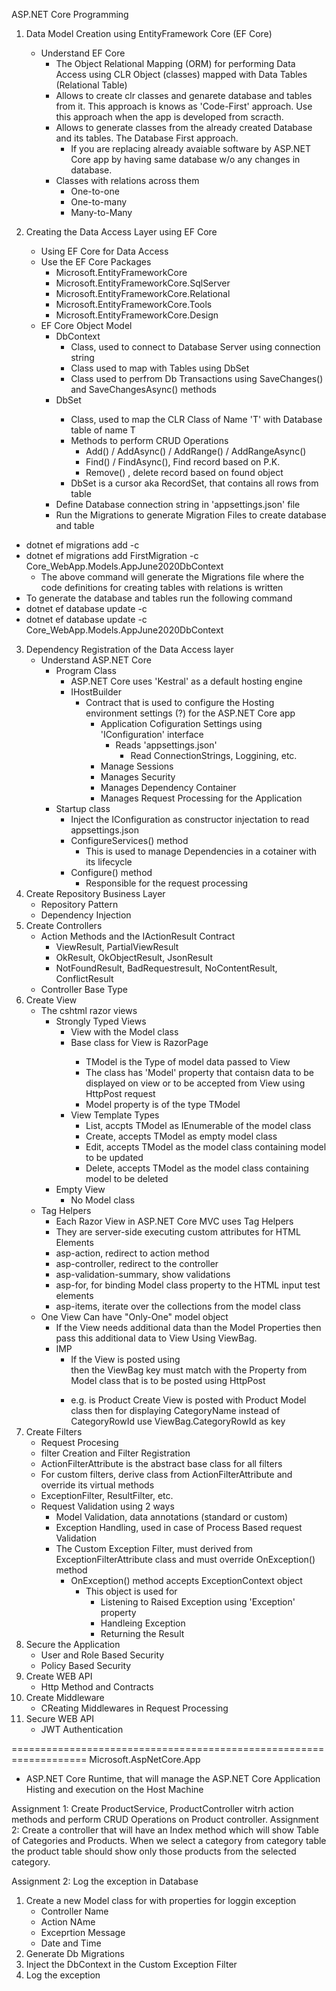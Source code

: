 ﻿ASP.NET Core Programming
1. Data Model Creation using EntityFramework Core (EF Core)
	- Understand EF Core
		- The Object Relational Mapping (ORM) for performing
		  Data Access using CLR Object (classes) mapped with
		  Data Tables (Relational Table)
		- Allows to create clr classes and genarete database
		and tables from it. This approach is knows as 'Code-First'
		approach. Use this approach when the app is developed 
		from scracth.
		- Allows to generate classes from the already created 
		Database and its tables. The Database First approach. 
			- If you are replacing already avaiable software by 
			ASP.NET Core app by having same database w/o any changes 
			in database.
		- Classes with relations across them
			- One-to-one
			- One-to-many
			- Many-to-Many

2. Creating the Data Access Layer using EF Core
	- Using EF Core for Data Access 
	- Use the EF Core Packages
		- Microsoft.EntityFrameworkCore
		- Microsoft.EntityFrameworkCore.SqlServer
		- Microsoft.EntityFrameworkCore.Relational
		- Microsoft.EntityFrameworkCore.Tools
		- Microsoft.EntityFrameworkCore.Design
	- EF Core Object Model
		- DbContext
			- Class, used to connect to Database Server using 
				connection string
			- Class used to map with Tables using DbSet<T>
			- Class used to perfrom Db Transactions using
				SaveChanges() and SaveChangesAsync() methods
		- DbSet<T>
			- Class, used to map the CLR Class of Name 'T'
				with Database table of name T
			-  Methods to perform CRUD Operations
				- Add() / AddAsync() / AddRange() / AddRangeAsync()
				- Find() / FindAsync(), Find record based on P.K.
				- Remove() , delete record based on found object
			- DbSet is a cursor aka RecordSet, that contains all
				rows from table
		- Define Database connection string in 'appsettings.json' file
		- Run the Migrations to generate Migration Files to create database and table
- dotnet ef migrations add <NAME-OF-MIGRATION> -c <DbContext Class Path using namespace>
- dotnet ef migrations add FirstMigration -c Core_WebApp.Models.AppJune2020DbContext
	- The above command will generate the Migrations file where the code definitions
		for creating tables with relations is written
- To generate the database and tables run the following command
- dotnet ef database update -c <DbContext Class Path using namespace>
- dotnet ef database update -c Core_WebApp.Models.AppJune2020DbContext

3. Dependency Registration of the Data Access layer
	- Understand ASP.NET Core 
		- Program Class
			- ASP.NET Core uses 'Kestral' as a default hosting 
				engine	
			- IHostBuilder
				- Contract that is used to configure the Hosting
					environment settings (?) for the ASP.NET Core app
					- Application Cofiguration Settings using 'IConfiguration' interface
						- Reads 'appsettings.json'
							- Read ConnectionStrings, Loggining, etc.
					- Manage Sessions
					- Manages Security
					- Manages Dependency Container
					- Manages Request Processing for the Application
		- Startup class
			- Inject the IConfiguration as constructor injectation 
				to read appsettings.json
			- ConfigureServices() method
				- This is used to manage Dependencies in a cotainer with its lifecycle
			- Configure() method
				- Responsible for the request processing
4. Create Repository Business Layer
	- Repository Pattern
	- Dependency Injection
5. Create Controllers
	- Action Methods and the IActionResult Contract
		- ViewResult, PartialViewResult
		- OkResult, OkObjectResult, JsonResult
		- NotFoundResult, BadRequestresult, NoContentResult, ConflictResult
	- Controller Base Type
6. Create View
	- The cshtml razor views
		- Strongly Typed Views
			- View with the Model class
			- Base class for View is RazorPage<TModel>
				- TModel is the Type of model data passed to View
				- The class has 'Model' property that contaisn data to be 
				displayed on view or to be accepted from View using HttpPost request
				- Model property is of the type TModel
			- View Template Types
				- List, accpts TModel as IEnumerable of the model class
				- Create, accepts TModel as empty model class
				- Edit, accepts TModel as the model class containing model to be updated
				- Delete, accepts TModel as the model class containing model to be deleted
		- Empty View
			- No Model class
	- Tag Helpers
		- Each Razor View in ASP.NET Core MVC uses Tag Helpers
		- They are server-side executing custom attributes for HTML Elements
		- asp-action, redirect to action method
		- asp-controller, redirect to the controller
		- asp-validation-summary, show validations
		- asp-for, for binding Model class property to the HTML input test elements
		- asp-items, iterate over the collections from the model class
	- One View Can have "Only-One" model object
		- If the View needs additional data than the Model Properties then
			pass this additional data to View Using ViewBag.
		- IMP
			- If the View is posted using <form> then the ViewBag
				key must match with the Property from Model class that is 
				to be posted using HttpPost
			- e.g. is Product Create View is posted with Product Model class
				then for displaying CategoryName instead of CategoryRowId
				use ViewBag.CategoryRowId as key	
7. Create Filters
	- Request Procesing
	- filter Creation and Filter Registration
	- ActionFilterAttribute is the abstract base class for all filters
	- For custom filters, derive class from ActionFilterAttribute and
	override its virtual methods
	- ExceptionFilter, ResultFilter, etc.
	- Request Validation using 2 ways
		- Model Validation, data annotations (standard or custom)
		- Exception Handling, used in case of Process Based request 
			Validation
		- The Custom Exception Filter, must derived from 
			ExceptionFilterAttribute class and must override OnException()
			method
			- OnException() method accepts ExceptionContext object
				- This object is used for
					- Listening to Raised Exception using 'Exception' property
					- Handleing Exception
					- Returning the Result
8. Secure the Application
	- User and Role Based Security
	- Policy Based Security
9. Create WEB API
	- Http Method and Contracts
10. Create Middleware
	- CReating Middlewares in Request Processing
11. Secure WEB API
	- JWT Authentication

===================================================================
Microsoft.AspNetCore.App
- ASP.NET Core Runtime, that will manage the ASP.NET Core Application
Histing and execution on the Host Machine 






Assignment 1: Create ProductService, ProductController witrh action methods and 
perform CRUD Operations on Product controller.
Assignment 2: Create a controller that will have an Index method which will show 
Table of Categories and Products. When we select a category from category table
the product table should show only those products from the selected category.



Assignment 2: Log the exception in Database
1. Create a new Model class for with properties for loggin exception
	- Controller Name
	- Action NAme
	- Exceprtion Message
	- Date and Time
2. Generate Db Migrations
3. Inject the DbContext in the Custom Exception Filter
4. Log the exception
